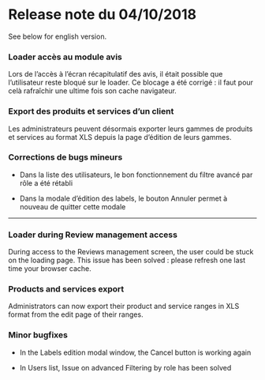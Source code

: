 
# Release note du 04/10/2018

See below for english version.

### Loader accès au module avis

Lors de l’accès à l’écran récapitulatif des avis, il était possible que l’utilisateur reste bloqué sur le loader. Ce blocage a été corrigé : il faut pour celà rafraîchir une ultime fois son cache navigateur.

### Export des produits et services d’un client

Les administrateurs peuvent désormais exporter leurs gammes de produits et services au format XLS depuis la page d’édition de leurs gammes.

### Corrections de bugs mineurs

-   Dans la liste des utilisateurs, le bon fonctionnement du filtre avancé par rôle a été rétabli  
      
    
-   Dans la modale d’édition des labels, le bouton Annuler permet à nouveau de quitter cette modale
    

  

---

### Loader during Review management access

During access to the Reviews management screen, the user could be stuck on the loading page. This issue has been solved : please refresh one last time your browser cache.

  

### Products and services export

Administrators can now export their product and service ranges in XLS format from the edit page of their ranges.

  

### Minor bugfixes

-   In the Labels edition modal window, the Cancel button is working again  
      
    
-   In Users list, Issue on advanced Filtering by role has been solved
